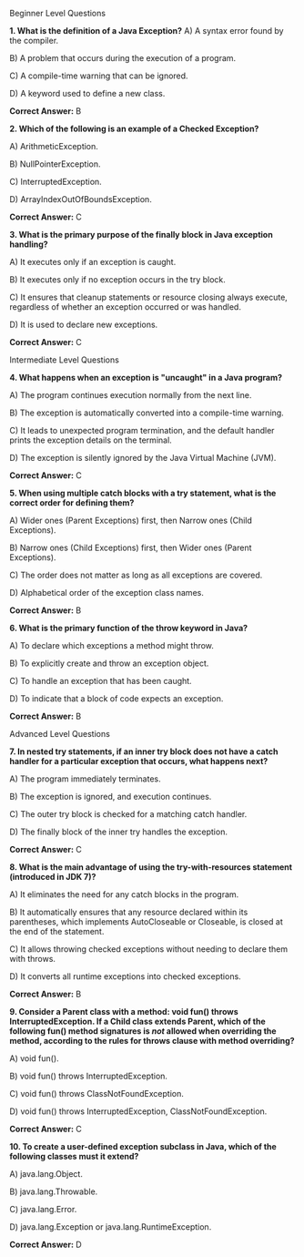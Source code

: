﻿Beginner Level Questions

**1. What is the definition of a Java Exception?** A) A syntax error found by the compiler. 

B) A problem that occurs during the execution of a program. 

C) A compile-time warning that can be ignored. 

D) A keyword used to define a new class.

**Correct Answer:** B

**2. Which of the following is an example of a Checked Exception?** 

A) ArithmeticException. 

B) NullPointerException. 

C) InterruptedException. 

D) ArrayIndexOutOfBoundsException.

**Correct Answer:** C

**3. What is the primary purpose of the finally block in Java exception handling?** 

A) It executes only if an exception is caught. 

B) It executes only if no exception occurs in the try block. 

C) It ensures that cleanup statements or resource closing always execute, regardless of whether an exception occurred or was handled. 

D) It is used to declare new exceptions.

**Correct Answer:** C

Intermediate Level Questions

**4. What happens when an exception is "uncaught" in a Java program?** 

A) The program continues execution normally from the next line. 

B) The exception is automatically converted into a compile-time warning. 

C) It leads to unexpected program termination, and the default handler prints the exception details on the terminal. 

D) The exception is silently ignored by the Java Virtual Machine (JVM).

**Correct Answer:** C

**5. When using multiple catch blocks with a try statement, what is the correct order for defining them?** 

A) Wider ones (Parent Exceptions) first, then Narrow ones (Child Exceptions). 

B) Narrow ones (Child Exceptions) first, then Wider ones (Parent Exceptions). 

C) The order does not matter as long as all exceptions are covered. 

D) Alphabetical order of the exception class names.

**Correct Answer:** B

**6. What is the primary function of the throw keyword in Java?** 

A) To declare which exceptions a method might throw. 

B) To explicitly create and throw an exception object. 

C) To handle an exception that has been caught. 

D) To indicate that a block of code expects an exception.

**Correct Answer:** B

Advanced Level Questions

**7. In nested try statements, if an inner try block does not have a catch handler for a particular exception that occurs, what happens next?** 

A) The program immediately terminates. 

B) The exception is ignored, and execution continues. 

C) The outer try block is checked for a matching catch handler. 

D) The finally block of the inner try handles the exception.

**Correct Answer:** C

**8. What is the main advantage of using the try-with-resources statement (introduced in JDK 7)?** 

A) It eliminates the need for any catch blocks in the program. 

B) It automatically ensures that any resource declared within its parentheses, which implements AutoCloseable or Closeable, is closed at the end of the statement. 

C) It allows throwing checked exceptions without needing to declare them with throws. 

D) It converts all runtime exceptions into checked exceptions.

**Correct Answer:** B

**9. Consider a Parent class with a method: void fun() throws InterruptedException. If a Child class extends Parent, which of the following fun() method signatures is *not* allowed when overriding the method, according to the rules for throws clause with method overriding?** 

A) void fun(). 

B) void fun() throws InterruptedException. 

C) void fun() throws ClassNotFoundException. 

D) void fun() throws InterruptedException, ClassNotFoundException.

**Correct Answer:** C 

**10. To create a user-defined exception subclass in Java, which of the following classes must it extend?** 

A) java.lang.Object. 

B) java.lang.Throwable. 

C) java.lang.Error. 

D) java.lang.Exception or java.lang.RuntimeException.

**Correct Answer:** D

